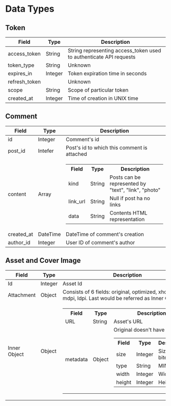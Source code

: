 # Data Types


## Token

Field | Type | Description
--------- | -------- | -----------
access_token | String |String representing access_token used to authenticate API requests
token_type | String |Unknown
expires_in | Integer |Token expiration time in seconds
refresh_token | |Unknown
scope | String |Scope of particular token
created_at | Integer |Time of creation in UNIX time



## Comment

Field | Type |Description
--------- | ------ |-----------
id  | Integer |  Comment's id
post_id | Intefer | Post's id to which this comment is attached
content | Array | <table><tbody><tr><th>Field</th><th>Type</th><th>Description</th></tr><tr><td>kind</td><td>String</td><td>Posts can be represented by "text", "link", "photo"</td></tr><tr><td>link_url</td><td>String</td><td>Null if post ha no links</td></tr><tr><td>data</td><td>String</td><td>Contents HTML representation</td></tr></tbody></table>
created_at | DateTime | DateTime of comment's creation
author_id | Integer | User ID of comment's author

## Asset and Cover Image

Field | Type | Description
--------- | -------- | -----------
Id | Integer | Asset Id
Attachment | Object | Consists of 6 fields: original, optimized, xhdpi, hdpi, mdpi, ldpi. Last would be referred as Inner Object
Inner Object | Object |<table><tbody> <tr> <th>Field</th> <th>Type</th> <th>Description</th> </tr><tr> <td>URL</td><td>String</td><td>Asset's URL</td></tr><tr> <td>metadata</td><td>Object</td><td> Original doesn't have this field <table> <tbody> <tr> <th>Field</th> <th>Type</th> <th>Description</th> </tr><tr> <td>size</td><td>Integer</td><td>Size in bites</td></tr><tr> <td>type</td><td>String</td><td>MIME type</td></tr><tr> <td>width</td><td>Integer</td><td>Width in px</td></tr><tr> <td>height</td><td>Integer</td><td>Height in px</td></tr></tbody></table></td></tr></tbody></table>